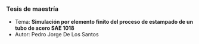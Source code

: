 ### Tesis de maestría

* Tema: **Simulación por elemento finito del proceso de estampado de un tubo de acero SAE 1018**
* Autor: Pedro Jorge De Los Santos



